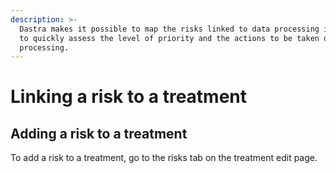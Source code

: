 ```yaml
---
description: >-
  Dastra makes it possible to map the risks linked to data processing in order
  to quickly assess the level of priority and the actions to be taken on a data
  processing.
---
```


# Linking a risk to a treatment

## Adding a risk to a treatment

To add a risk to a treatment, go to the risks tab on the treatment edit page.
